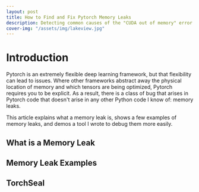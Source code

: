 ```yaml
---                                                                                                                                                                                                         
layout: post                                                                                                                                                                                                
title: How to Find and Fix Pytorch Memory Leaks
description: Detecting common causes of the "CUDA out of memory" error
cover-img: "/assets/img/lakeview.jpg"                                                                                                                                                                    
---
```


# Introduction
Pytorch is an extremely flexible deep learning framework, but that flexibility can lead to issues.
Where other frameworks abstract away the physical location of memory and which tensors are being optimized, Pytorch requires you to be explicit.
As a result, there is a class of bug that arises in Pytorch code that doesn't arise in any other Python code I know of: memory leaks.

This article explains what a memory leak is, shows a few examples of memory leaks, and demos a tool I wrote to debug them more easily.

## What is a Memory Leak

## Memory Leak Examples

## TorchSeal
